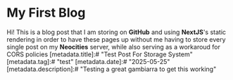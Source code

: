 # My First Blog

Hi! This is a blog post that I am storing
on **GitHub** and using **NextJS**'s static rendering
in order to have these pages up without me
having to store every single post on my **Neocities** server,
while also serving as a workaroud for CORS policies
[metadata.title]:# "Test Post For Storage System"
[metadata.tag]:# "test"
[metadata.date]:# "2025-05-25"
[metadata.description]:# "Testing a great gambiarra to get this working"
